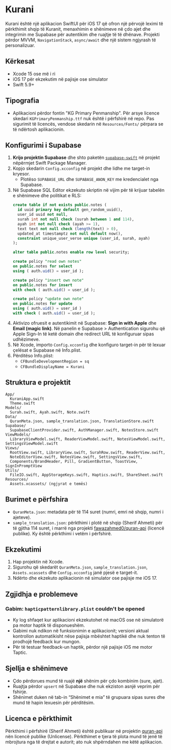 # Kurani

Kurani është një aplikacion SwiftUI për iOS 17 që ofron një përvojë leximi të përkthimit shqip të Kuranit, menaxhimin e shënimeve në çdo ajet dhe integrimin me Supabase për autentikim dhe ruajtje të të dhënave. Projekti përdor MVVM, `NavigationStack`, `async/await` dhe një sistem ngjyrash të personalizuar.

## Kërkesat
- Xcode 15 ose më i ri
- iOS 17 për ekzekutim në pajisje ose simulator
- Swift 5.9+

## Tipografia
- Aplikacioni përdor fontin "KG Primary Penmanship". Për arsye licence skedari
  `KGPrimaryPenmanship.ttf` nuk është i përfshirë në repo. Pas sigurimit të
  licencës, vendose skedarin në `Resources/Fonts/` përpara se të ndërtosh
  aplikacionin.

## Konfigurimi i Supabase
1. **Krijo projektin Supabase** dhe shto paketën [`supabase-swift`](https://github.com/supabase-community/supabase-swift) në projekt nëpërmjet Swift Package Manager.
2. Kopjo skedarin `Config.xcconfig` në projekt dhe lidhe me target-in kryesor.
   - Plotëso `SUPABASE_URL` dhe `SUPABASE_ANON_KEY` me kredencialet nga Supabase.
3. Në Supabase SQL Editor ekzekuto skriptin në vijim për të krijuar tabelën e shënimeve dhe politikat e RLS:
   ```sql
   create table if not exists public.notes (
     id uuid primary key default gen_random_uuid(),
     user_id uuid not null,
     surah int not null check (surah between 1 and 114),
     ayah int not null check (ayah >= 1),
     text text not null check (length(text) > 0),
     updated_at timestamptz not null default now(),
     constraint unique_user_verse unique (user_id, surah, ayah)
   );

   alter table public.notes enable row level security;

   create policy "read own notes"
   on public.notes for select
   using ( auth.uid() = user_id );

   create policy "insert own note"
   on public.notes for insert
   with check ( auth.uid() = user_id );

   create policy "update own note"
   on public.notes for update
   using ( auth.uid() = user_id )
   with check ( auth.uid() = user_id );
   ```
4. Aktivizo ofruesit e autentikimit në Supabase: **Sign in with Apple** dhe **Email (magic link)**. Në panelin e Supabase > Authentication sigurohu që Apple Sign-In të ketë domain dhe redirect URL të konfiguruar sipas udhëzimeve.
5. Në Xcode, importo `Config.xcconfig` dhe konfiguro target-in për të lexuar çelësat e Supabase në Info.plist.
6. Përditëso Info.plist:
   - `CFBundleDevelopmentRegion = sq`
   - `CFBundleDisplayName = Kurani`

## Struktura e projektit
```
App/
  KuraniApp.swift
  Theme.swift
Models/
  Surah.swift, Ayah.swift, Note.swift
Data/
  QuranMeta.json, sample_translation.json, TranslationStore.swift
Supabase/
  SupabaseClientProvider.swift, AuthManager.swift, NotesStore.swift
ViewModels/
  LibraryViewModel.swift, ReaderViewModel.swift, NotesViewModel.swift, SettingsViewModel.swift
Views/
  RootView.swift, LibraryView.swift, SurahRow.swift, ReaderView.swift,
  NoteEditorView.swift, NotesView.swift, SettingsView.swift,
  Components/BrandHeader, Pill, GradientButton, ToastView, SignInPromptView
Utils/
  FileIO.swift, AppStorageKeys.swift, Haptics.swift, ShareSheet.swift
Resources/
  Assets.xcassets/ (ngjyrat e temës)
```

## Burimet e përfshira
- `QuranMeta.json`: metadata për të 114 suret (numri, emri në shqip, numri i ajeteve).
- `sample_translation.json`: përkthimi i plotë në shqip (Sherif Ahmeti) për të gjitha 114 suret, i marrë nga projekti [fawazahmed0/quran-api](https://github.com/fawazahmed0/quran-api) (licencë publike). Ky është përkthimi i vetëm i përfshirë.

## Ekzekutimi
1. Hap projektin në Xcode.
2. Sigurohu që skedarët `QuranMeta.json`, `sample_translation.json`, `Assets.xcassets` dhe `Config.xcconfig` janë pjesë e target-it.
3. Ndërto dhe ekzekuto aplikacionin në simulator ose pajisje me iOS 17.

## Zgjidhja e problemeve

### Gabim: `hapticpatternlibrary.plist` couldn't be opened

- Ky log shfaqet kur aplikacioni ekzekutohet në macOS ose në simulatorë pa motor haptik të disponueshëm.
- Gabimi nuk ndikon në funksionimin e aplikacionit; versioni aktual kontrollon automatikisht nëse pajisja mbështet haptikë dhe nuk tenton të prodhojë feedback kur mungon.
- Për të testuar feedback-un haptik, përdor një pajisje iOS me motor Taptic.

## Sjellja e shënimeve
- Çdo përdorues mund të ruajë **një** shënim për çdo kombinim (sure, ajet).
- Ruajtja përdor `upsert` në Supabase dhe nuk ekziston asnjë veprim për fshirje.
- Shënimet duken në tab-in “Shënimet e mia” të grupuara sipas sures dhe mund të hapin lexuesin për përditësim.

## Licenca e përkthimit
Përkthimi i përfshirë (Sherif Ahmeti) është publikuar në projektin [quran-api](https://github.com/fawazahmed0/quran-api) nën licencë publike (Unlicense). Përkthimet e tjera të plota mund të jenë të mbrojtura nga të drejtat e autorit; ato nuk shpërndahen me këtë aplikacion.

